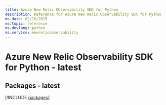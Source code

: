 ```yaml
---
title: Azure New Relic Observability SDK for Python
description: Reference for Azure New Relic Observability SDK for Python
ms.date: 02/19/2025
ms.topic: reference
ms.devlang: python
ms.service: newrelicobservability
---
```

# Azure New Relic Observability SDK for Python - latest
## Packages - latest
[!INCLUDE [packages](new-relic-observability-index.md)]